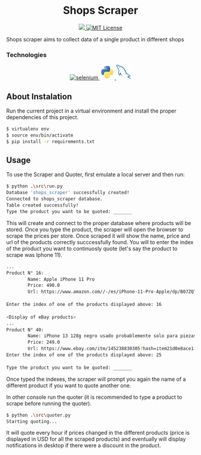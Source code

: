 <h1 align="center">Shops Scraper  </h1>

<div align="center">
    <a href="https://github.com/psf/black">
        <img src="https://img.shields.io/badge/code%20style-black-000000.svg">
    </a>
    <a href="https://github.com/milaan9/90_Python_Examples/blob/main/LICENSE"><img src="https://img.shields.io/badge/License-MIT-g.svg" alt="MIT License"/></a>
    
</div>

Shops scraper aims to collect data of a single product in different shops

<h3>Technologies</h3>
<p align="center">
  <a href="https://www.selenium.dev" target="_blank" rel="noreferrer"> <img src="https://selenium.dev/images/selenium_logo_square_green.png" alt="selenium" width="40" height="40"/> </a>
  <a href="https://www.python.org" target="_blank" rel="noreferrer"> <img src="https://raw.githubusercontent.com/devicons/devicon/master/icons/python/python-original.svg" alt="python" width="40" height="40"/> </a>
  <a href="https://www.mysql.com" target="_blank" rel="noreferrer"> <img src="https://raw.githubusercontent.com/devicons/devicon/1119b9f84c0290e0f0b38982099a2bd027a48bf1/icons/mysql/mysql-original.svg" alt="mysql" width="40" height="40"/> </a>
</p>

## About Instalation

Run the current project in a virtual environment and install the proper dependencies of this project.
```bash
$ virtualenv env
$ source env/bin/activate
$ pip install -r requirements.txt
```

## Usage

To use the Scraper and Quoter, first emulate a local server and then run:

```bash
$ python .\src\run.py
Database 'shops_scraper' successfully created!
Connected to shops_scraper database.    
Table created successfully!
Type the product you want to be quoted: _______
```

This will create and connect to the proper database where products will be stored.
Once you type the product, the scraper will open the browser to scrape the prices per store. Once scraped it will show the name, price and url of the products correctly succcessfully found. You will to enter the index of the product you want to continuosly quote (let's say the product to scrape was Iphone 11).

```bash
...
Product N° 16:
        Name: Apple iPhone 11 Pro
        Price: 490.0
        Url: https://www.amazon.com//-/es/iPhone-11-Pro-Apple/dp/B07ZQT1L6B/ref=sr_1_16?__mk_es_US=%C3%85M%C3%85%C5%BD%C3%95%C3%91&keywords=Iphone+13&qid=1692032389&sr=8-16

Enter the index of one of the products displayed above: 16

<Display of eBay products>
...
Product N° 40:
        Name: iPhone 13 128g negro usado probablemente solo para piezas
        Price: 249.0
        Url: https://www.ebay.com/itm/145238830305?hash=item21d0e8ace1:g:gVQAAOSwBTJk1urP&amdata=enc%3AAQAIAAAAwCpt2TXRiFpJbbbZi0%2B3SmC2IC%2BteQEF6aD622t5cqaBk6ZLjD7CtuFXwptN2Aw%2Bkm%2FHgAfunDKsqpI2wE38Lbj2T8lyibZwfwFl3ow2s0ctWMF2Lfwse96lEhrDOh5vob%2FRSV6%2FcNzP1qbb2DFjxyvRCsvrsbdh%2FmCU6c8w0tMccRPlh9HJqY4asYPtTTnBU4iB6ZDzDM%2BML%2F7VyZcnjoXD%2BYpF7xULvWzLobp3QxKP4j%2F8AV4pZ5MXrILTyoQw6g%3D%3D%7Ctkp%3ABk9SR-CE7M--Yg
Enter the index of one of the products displayed above: 25

Type the product you want to be quoted: _______
```
Once typed the indexes, the scraper will prompt you again the name of a different product if you want to quote another one.

In other console run the quoter (it is recommended to type a product to scrape before running the quoter).
```bash
$ python .\src\quoter.py
Starting quoting...
```

It will quote every hour if prices changed in the different products (price is displayed in USD for all the scraped products) and eventually will display notifications in desktop if there were a discount in the product.